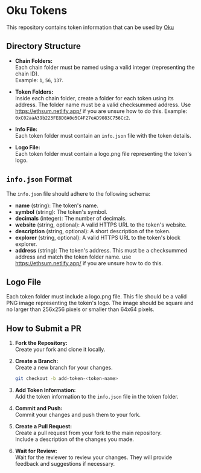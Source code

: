 # Oku Tokens

This repository contains token information that can be used by [Oku](https://oku.trade)

## Directory Structure

- **Chain Folders:**  
  Each chain folder must be named using a valid integer (representing the chain ID).  
  Example: `1`, `56`, `137`.

- **Token Folders:**  
  Inside each chain folder, create a folder for each token using its address. The folder name must be a valid checksummed address. Use https://ethsum.netlify.app/ if you are unsure how to do this.
  Example: `0xC02aaA39b223FE8D0A0e5C4F27eAD9083C756Cc2`.

- **Info File:**  
  Each token folder must contain an `info.json` file with the token details.

- **Logo File:**  
  Each token folder must contain a logo.png file representing the token's logo.

## `info.json` Format

The `info.json` file should adhere to the following schema:

- **name** (string): The token's name.
- **symbol** (string): The token's symbol.
- **decimals** (integer): The number of decimals.
- **website** (string, optional): A valid HTTPS URL to the token's website.
- **description** (string, optional): A short description of the token.
- **explorer** (string, optional): A valid HTTPS URL to the token's block explorer.
- **address** (string): The token's address. This must be a checksummed address and match the token folder name. use https://ethsum.netlify.app/ if you are unsure how to do this.

## Logo File

Each token folder must include a logo.png file. This file should be a valid PNG image representing the token's logo.
The image should be square and no larger than 256x256 pixels or smaller than 64x64 pixels.

## How to Submit a PR

1. **Fork the Repository:**  
   Create your fork and clone it locally.

2. **Create a Branch:**  
   Create a new branch for your changes.
   ```bash
   git checkout -b add-token-<token-name>
   ```
3. **Add Token Information:**  
   Add the token information to the `info.json` file in the token folder.
4. **Commit and Push:**  
   Commit your changes and push them to your fork.
5. **Create a Pull Request:**  
   Create a pull request from your fork to the main repository.  
   Include a description of the changes you made.
6. **Wait for Review:**  
   Wait for the reviewer to review your changes. They will provide feedback and suggestions if necessary.
